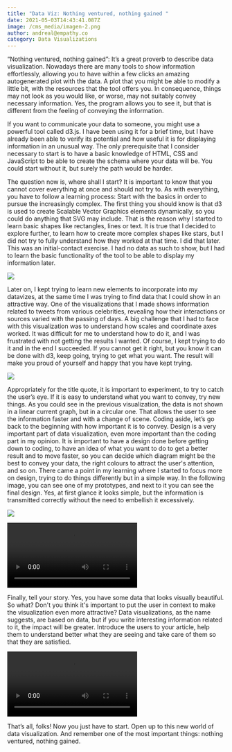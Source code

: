 ```yaml
---
title: "Data Viz: Nothing ventured, nothing gained "
date: 2021-05-03T14:43:41.087Z
image: /cms_media/imagen-2.png
author: andreal@empathy.co
category: Data Visualizations
---
```

“Nothing ventured, nothing gained”: It’s a great proverb to describe data visualization.  Nowadays there are many tools to show information effortlessly, allowing you to have within a few clicks an amazing autogenerated plot with the data. A plot that you might be able to modify a little bit, with the resources that the tool offers you. In consequence, things may not look as you would like, or worse, may not suitably convey necessary information. Yes, the program allows you to see it, but that is different from the feeling of conveying the information. 

If you want to communicate your data to someone, you might use a powerful tool called d3.js. I have been using it for a brief time, but I have already been able to verify its potential and how useful it is for displaying information in an unusual way. The only prerequisite that I consider necessary to start is to have a basic knowledge of HTML, CSS and JavaScript to be able to create the schema where your data will be. You could start without it, but surely the path would be harder. 

The question now is, where shall I start? It is important to know that you cannot cover everything at once and should not try to. As with everything, you have to follow a learning process: Start with the basics in order to pursue the increasingly complex. The first thing you should know is that d3 is used to create Scalable Vector Graphics elements dynamically, so you could do anything that SVG may include. That is the reason why I started to learn basic shapes like rectangles, lines or text. It is true that I decided to explore further, to learn how to create more complex shapes like stars, but I did not try to fully understand how they worked at that time. I did that later. This was an initial-contact exercise. I had no data as such to show, but I had to learn the basic functionality of the tool to be able to display my information later.

![](/cms_media/imagen-1.png)

Later on, I kept trying to learn new elements to incorporate into my datavizes, at the same time I was trying to find data that I could show in an attractive way. One of the visualizations that I made shows information related to tweets from various celebrities, revealing how their interactions or sources varied with the passing of days. A big challenge that I had to face with this visualization was to understand how scales and coordinate axes worked. It was difficult for me to understand how to do it, and I was frustrated with not getting the results I wanted. Of course, I kept trying to do it and in the end I succeeded. If you cannot get it right, but you know it can be done with d3, keep going, trying to get what you want. The result will make you proud of yourself and happy that you have kept trying.

![](/cms_media/imagen-2.png)

Appropriately for the title quote, it is important to experiment, to try to catch the user’s eye. If it is easy to understand what you want to convey, try new things. As you could see in the previous visualization, the data is not shown in a linear current graph, but in a circular one. That allows the user to see the information faster and with a change of scene. Coding aside, let’s go back to the beginning with how important it is to convey. Design is a very important part of data visualization, even more important than the coding part in my opinion. It is important to have a design done before getting down to coding, to have an idea of what you want to do to get a better result and to move faster, so you can decide which diagram might be the best to convey your data, the right colours to attract the user's attention, and so on. There came a point in my learning where I started to focus more on design, trying to do things differently but in a simple way. In the following image, you can see one of my prototypes, and next to it you can see the final design. Yes, at first glance it looks simple, but the information is transmitted correctly without the need to embellish it excessively.

![](/cms_media/imagen-111.png)

<video controls poster=""><source src="/cms_media/spotify.mov" type="video/mp4"></video>

Finally, tell your story. Yes, you have some data that looks visually beautiful. So what? Don't you think it's important to put the user in context to make the visualization even more attractive? Data visualizations, as the name suggests, are based on data, but if you write interesting information related to it, the impact will be greater. Introduce the users to your article, help them to understand better what they are seeing and take care of them so that they are satisfied.

<video controls poster=""><source src="/cms_media/population.mov" type="video/mp4"></video>

That’s all, folks! Now you just have to start. Open up to this new world of data visualization. And remember one of the most important things: nothing ventured, nothing gained.